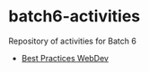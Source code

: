 # batch6-activities
Repository of activities for Batch 6

- [Best Practices WebDev](./Assignment%231/Homework.html)
